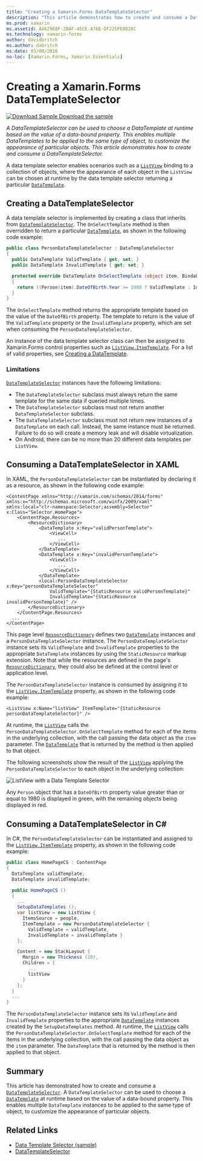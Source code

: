 ```yaml
---
title: "Creating a Xamarin.Forms DataTemplateSelector"
description: "This article demonstrates how to create and consume a DataTemplateSelector, which can be used to choose a DataTemplate at runtime based on the value of a data-bound property."
ms.prod: xamarin
ms.assetid: A4629E8F-2BAF-45CE-A76E-DF225FE8D26C
ms.technology: xamarin-forms
author: davidbritch
ms.author: dabritch
ms.date: 03/08/2016
no-loc: [Xamarin.Forms, Xamarin.Essentials]
---
```


# Creating a Xamarin.Forms DataTemplateSelector

[![Download Sample](~/media/shared/download.png) Download the sample](https://docs.microsoft.com/samples/xamarin/xamarin-forms-samples/templates-datatemplateselector)

_A DataTemplateSelector can be used to choose a DataTemplate at runtime based on the value of a data-bound property. This enables multiple DataTemplates to be applied to the same type of object, to customize the appearance of particular objects. This article demonstrates how to create and consume a DataTemplateSelector._

A data template selector enables scenarios such as a [`ListView`](xref:Xamarin.Forms.ListView) binding to a collection of objects, where the appearance of each object in the `ListView` can be chosen at runtime by the data template selector returning a particular [`DataTemplate`](xref:Xamarin.Forms.DataTemplate).

## Creating a DataTemplateSelector

A data template selector is implemented by creating a class that inherits from [`DataTemplateSelector`](xref:Xamarin.Forms.DataTemplateSelector). The `OnSelectTemplate` method is then overridden to return a particular [`DataTemplate`](xref:Xamarin.Forms.DataTemplate), as shown in the following code example:

```csharp
public class PersonDataTemplateSelector : DataTemplateSelector
{
  public DataTemplate ValidTemplate { get; set; }
  public DataTemplate InvalidTemplate { get; set; }

  protected override DataTemplate OnSelectTemplate (object item, BindableObject container)
  {
    return ((Person)item).DateOfBirth.Year >= 1980 ? ValidTemplate : InvalidTemplate;
  }
}
```

The `OnSelectTemplate` method returns the appropriate template based on the value of the `DateOfBirth` property. The template to return is the value of the `ValidTemplate` property or the `InvalidTemplate` property, which are set when consuming the `PersonDataTemplateSelector`.

An instance of the data template selector class can then be assigned to Xamarin.Forms control properties such as [`ListView.ItemTemplate`](xref:Xamarin.Forms.ItemsView`1). For a list of valid properties, see [Creating a DataTemplate](~/xamarin-forms/app-fundamentals/templates/data-templates/creating.md).

### Limitations

[`DataTemplateSelector`](xref:Xamarin.Forms.DataTemplateSelector) instances have the following limitations:

- The `DataTemplateSelector` subclass must always return the same template for the same data if queried multiple times.
- The `DataTemplateSelector` subclass must not return another `DataTemplateSelector` subclass.
- The `DataTemplateSelector` subclass must not return new instances of a `DataTemplate` on each call. Instead, the same instance must be returned. Failure to do so will create a memory leak and will disable virtualization.
- On Android, there can be no more than 20 different data templates per `ListView`.

## Consuming a DataTemplateSelector in XAML

In XAML, the `PersonDataTemplateSelector` can be instantiated by declaring it as a resource, as shown in the following code example:

```xaml
<ContentPage xmlns="http://xamarin.com/schemas/2014/forms" xmlns:x="http://schemas.microsoft.com/winfx/2009/xaml" xmlns:local="clr-namespace:Selector;assembly=Selector" x:Class="Selector.HomePage">
    <ContentPage.Resources>
        <ResourceDictionary>
            <DataTemplate x:Key="validPersonTemplate">
                <ViewCell>
                   ...
                </ViewCell>
            </DataTemplate>
            <DataTemplate x:Key="invalidPersonTemplate">
                <ViewCell>
                   ...
                </ViewCell>
            </DataTemplate>
            <local:PersonDataTemplateSelector x:Key="personDataTemplateSelector"
                ValidTemplate="{StaticResource validPersonTemplate}"
                InvalidTemplate="{StaticResource invalidPersonTemplate}" />
        </ResourceDictionary>
    </ContentPage.Resources>
  ...
</ContentPage>
```

This page level [`ResourceDictionary`](xref:Xamarin.Forms.ResourceDictionary) defines two [`DataTemplate`](xref:Xamarin.Forms.DataTemplate) instances and a `PersonDataTemplateSelector` instance. The `PersonDataTemplateSelector` instance sets its `ValidTemplate` and `InvalidTemplate` properties to the appropriate `DataTemplate` instances by using the `StaticResource` markup extension. Note that while the resources are defined in the page's [`ResourceDictionary`](xref:Xamarin.Forms.ResourceDictionary), they could also be defined at the control level or application level.

The `PersonDataTemplateSelector` instance is consumed by assigning it to the [`ListView.ItemTemplate`](xref:Xamarin.Forms.ItemsView`1) property, as shown in the following code example:

```xaml
<ListView x:Name="listView" ItemTemplate="{StaticResource personDataTemplateSelector}" />
```

At runtime, the [`ListView`](xref:Xamarin.Forms.ListView) calls the `PersonDataTemplateSelector.OnSelectTemplate` method for each of the items in the underlying collection, with the call passing the data object as the `item` parameter. The [`DataTemplate`](xref:Xamarin.Forms.DataTemplate) that is returned by the method is then applied to that object.

The following screenshots show the result of the [`ListView`](xref:Xamarin.Forms.ListView) applying the `PersonDataTemplateSelector` to each object in the underlying collection:

![ListView with a Data Template Selector](selector-images/data-template-selector.png)

Any `Person` object that has a `DateOfBirth` property value greater than or equal to 1980 is displayed in green, with the remaining objects being displayed in red.

## Consuming a DataTemplateSelector in C&num;

In C#, the `PersonDataTemplateSelector` can be instantiated and assigned to the [`ListView.ItemTemplate`](xref:Xamarin.Forms.ItemsView`1) property, as shown in the following code example:

```csharp
public class HomePageCS : ContentPage
{
  DataTemplate validTemplate;
  DataTemplate invalidTemplate;

  public HomePageCS ()
  {
    ...
    SetupDataTemplates ();
    var listView = new ListView {
      ItemsSource = people,
      ItemTemplate = new PersonDataTemplateSelector {
        ValidTemplate = validTemplate,
        InvalidTemplate = invalidTemplate }
    };

    Content = new StackLayout {
      Margin = new Thickness (20),
      Children = {
        ...
        listView
      }
    };
  }
  ...  
}
```

The `PersonDataTemplateSelector` instance sets its `ValidTemplate` and `InvalidTemplate` properties to the appropriate [`DataTemplate`](xref:Xamarin.Forms.DataTemplate) instances created by the `SetupDataTemplates` method. At runtime, the [`ListView`](xref:Xamarin.Forms.ListView) calls the `PersonDataTemplateSelector.OnSelectTemplate` method for each of the items in the underlying collection, with the call passing the data object as the `item` parameter. The `DataTemplate` that is returned by the method is then applied to that object.

## Summary

This article has demonstrated how to create and consume a [`DataTemplateSelector`](xref:Xamarin.Forms.DataTemplateSelector). A `DataTemplateSelector` can be used to choose a [`DataTemplate`](xref:Xamarin.Forms.DataTemplate) at runtime based on the value of a data-bound property. This enables multiple `DataTemplate` instances to be applied to the same type of object, to customize the appearance of particular objects.

## Related Links

- [Data Template Selector (sample)](https://docs.microsoft.com/samples/xamarin/xamarin-forms-samples/templates-datatemplateselector)
- [DataTemplateSelector](xref:Xamarin.Forms.DataTemplateSelector)

